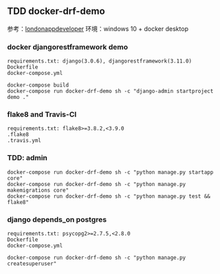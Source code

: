 ## TDD docker-drf-demo
参考：[londonappdeveloper](https://www.londonappdeveloper.com/product/build-a-backend-rest-api-with-python-django-advanced/)
环境：windows 10 + docker desktop
### docker  djangorestframework demo
```text
requirements.txt: django(3.0.6), djangorestframework(3.11.0)
Dockerfile
docker-compose.yml
```
```commandline
docker-compose build
docker-compose run docker-drf-demo sh -c "django-admin startproject demo ."
```
### flake8 and Travis-CI
```text
requirements.txt: flake8>=3.8.2,<3.9.0
.flake8
.travis.yml
```
### TDD: admin 
```commandline
docker-compose run docker-drf-demo sh -c "python manage.py startapp core"
docker-compose run docker-drf-demo sh -c "python manage.py makemigrations core"
docker-compose run docker-drf-demo sh -c "python manage.py test && flake8"
```
### django depends_on postgres
```text
requirements.txt: psycopg2>=2.7.5,<2.8.0
Dockerfile
docker-compose.yml
```
```commandline
docker-compose run docker-drf-demo sh -c "python manage.py createsuperuser"
```
